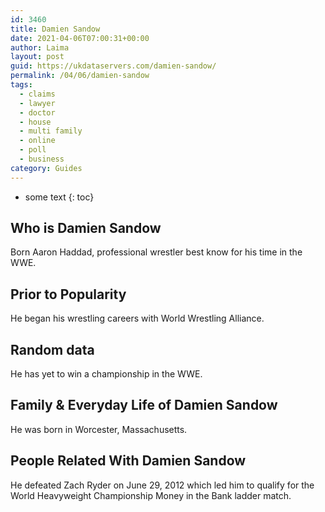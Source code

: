 ```yaml
---
id: 3460
title: Damien Sandow
date: 2021-04-06T07:00:31+00:00
author: Laima
layout: post
guid: https://ukdataservers.com/damien-sandow/
permalink: /04/06/damien-sandow
tags:
  - claims
  - lawyer
  - doctor
  - house
  - multi family
  - online
  - poll
  - business
category: Guides
---
```


* some text
{: toc}


## Who is Damien Sandow
                  
                  
                  
Born Aaron Haddad, professional wrestler best know for his time in the WWE.
                  
              
            
              
            
                
                
                
## Prior to Popularity
                  
                  
                  
He began his wrestling careers with World Wrestling Alliance.
                  
              
            
              
            
                
                
                
## Random data
                  
                  
                  
He has yet to win a championship in the WWE.
                  
              
            
              
            
                
                
                
## Family & Everyday Life of Damien Sandow
                  
                  
                  
He was born in Worcester, Massachusetts.
                  
              
            
              
            
                
                
                
## People Related With Damien Sandow
                  
                  
                  
He defeated Zach Ryder on June 29, 2012 which led him to qualify for the World Heavyweight Championship Money in the Bank ladder match.
                  
              
            
              
            
                
              
            
              
              
            
            
              
            
          
          
          